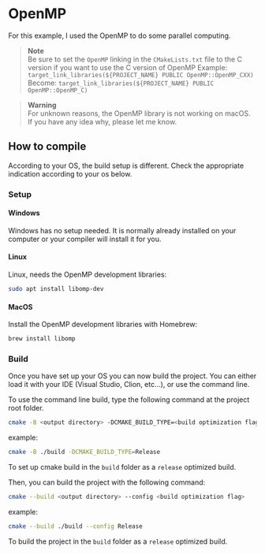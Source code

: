# OpenMP

For this example, I used the OpenMP to do some parallel computing.

> **Note**   
> Be sure to set the `OpenMP` linking in the `CMakeLists.txt` file to the C version if you want to use the C version of
> OpenMP
> Example: `target_link_libraries(${PROJECT_NAME} PUBLIC OpenMP::OpenMP_CXX)`
> Become: `target_link_libraries(${PROJECT_NAME} PUBLIC OpenMP::OpenMP_C)`

> **Warning**  
> For unknown reasons, the OpenMP library is not working on macOS.
> If you have any idea why, please let me know.

## How to compile

According to your OS, the build setup is different. Check the appropriate indication according to your os below.

### Setup

#### Windows

Windows has no setup needed. It is normally already installed on your computer or your compiler will install it for you.

#### Linux

Linux, needs the OpenMP development libraries:

```bash
sudo apt install libomp-dev
```

#### MacOS

Install the OpenMP development libraries with Homebrew:

```bash
brew install libomp
```

### Build

Once you have set up your OS you can now build the project.
You can either load it with your IDE (Visual Studio, Clion, etc...), or use the command line.

To use the command line build, type the following command at the project root folder.

```bash
cmake -B <output directory> -DCMAKE_BUILD_TYPE=<build optimization flag>
```

example:

```bash
cmake -B ./build -DCMAKE_BUILD_TYPE=Release
```

To set up cmake build in the `build` folder as a `release` optimized build.

Then, you can build the project with the following command:

```bash
cmake --build <output directory> --config <build optimization flag>
```

example:

```bash
cmake --build ./build --config Release
```

To build the project in the `build` folder as a `release` optimized build.
